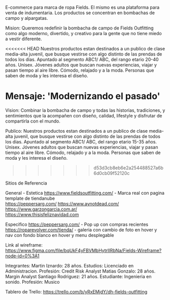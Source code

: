 E-commerce para marca de ropa Fields. El mismo es una plataforma para venta de indumentaria. Los productos se concentran en bombachas de campo y alpargatas.

Mision: Queremos redefinir la bombacha de campo de Fields Outfitting como algo moderno, divertido, y creativo para la gente que no tiene miedo a vestir diferente. 

<<<<<<< HEAD
Nuestros productos estan destinados a un publico de clase media-alta juvenil, que busque vestirse con algo distinto de las prendas de todos los dias. Apuntado al segmento ABC1/ ABC, del rango etario 20-40 años. Unisex. Jóvenes adultos que buscan nuevas experiencias, viajar y pasan tiempo  al aire libre. Cómodo, relajado y a la moda. Personas que saben de moda y les interesa el diseño.

Mensaje: 'Modernizando el pasado'
=======
Vision: Combinar la bombacha de campo y todas las historias, tradiciones, y sentimientos que la acompañen con diseño, calidad, lifestyle y disfrutar de compartirla con el mundo.

Publico: Nuestros productos estan destinados a un publico de clase media-alta juvenil, que busque vestirse con algo distinto de las prendas de todos los dias. Apuntado al segmento ABC1/ ABC, del rango etario 15-35 años. Unisex. Jóvenes adultos que buscan nuevas experiencias, viajar y pasan tiempo al aire libre. Cómodo, relajado y a la moda. Personas que saben de moda y les interesa el diseño.
>>>>>>> d53d3cb8eb6e2a254488527a6b6d0cb09f52120c

Sitios de Referencia 

General - Estetica
https://www.fieldsoutfitting.com/ - Marca real con pagina template de tiendanube  
https://peppersarg.com/ 
https://www.aynotdead.com/  
https://www.garzongarcia.com.ar/  
https://www.thisisfeliznavidad.com  

Especifico
https://peppersarg.com/ - Pop up con compras recientes
https://roparevolver.com/tienda/ - galeria con cambio de foto en hover y nav con fondo blanco en hover y menu desplegable

Link al wireframe:
https://www.figma.com/file/bqUkF4yFBVMbHytrIIRbNa/Fields-Wireframe?node-id=0%3A1

Integrantes:
Martin Iznardo: 28 años. Estudios: Licenciado en Administracion. Profesión: Credit Risk Analyst
Matias Gonzalo: 28 años. Margin Analyst
Santiago Rodriguez: 21 años. Estudiante: Ingenieria en sonido. Profesión: Musico

Tablero de Trello: https://trello.com/b/yRxEMjdY/dh-fields-outfitting

